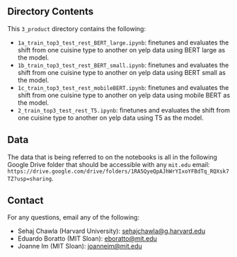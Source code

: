 ## Directory Contents

This `3_product` directory contains the following:
* `1a_train_top3_test_rest_BERT_large.ipynb`: finetunes and evaluates the shift from one cuisine type to another on yelp data using BERT large as the model.
* `1b_train_top3_test_rest_BERT_small.ipynb`: finetunes and evaluates the shift from one cuisine type to another on yelp data using BERT small as the model.
* `1c_train_top3_test_rest_mobileBERT.ipynb`: finetunes and evaluates the shift from one cuisine type to another on yelp data using mobile BERT as the model.
* `2_train_top3_test_rest_T5.ipynb`: finetunes and evaluates the shift from one cuisine type to another on yelp data using T5 as the model.

## Data

The data that is being referred to on the notebooks is all in the following Google Drive folder that should be accessible with any `mit.edu` email: `https://drive.google.com/drive/folders/1RA5QyeQpAJhWrYIxoYFBdTq_RQXsk7TZ?usp=sharing`.

## Contact

For any questions, email any of the following:
* Sehaj Chawla (Harvard University): sehajchawla@g.harvard.edu
* Eduardo Boratto (MIT Sloan): eboratto@mit.edu
* Joanne Im (MIT Sloan): joanneim@mit.edu
